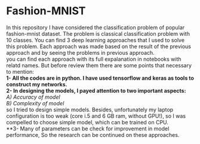 # Fashion-MNIST

In this repository I have considered the classification problem of popular fashion-mnist dataset. The problem is classical classification problem with 10 classes. You can find 3 deep learning approaches that I used to solve this problem. Each approach was made based on the result of the previous approach and by seeing the problems in previous approach.<br>
you can find each approach with its full expalanation in notebooks with relatd names. But before review them there are some points that necessary to mention: <br>
**1- All the codes are in python. I have used tensorflow and keras as tools to construct my networks.** <br>
**2- In designing the models, I payed attention to two important aspects:** <br>
_A) Accuracy of model_ <br>
_B) Complexity of model_ <br>
so I tried to design simple models. Besides, unfortunately my laptop configuration is too weak (core i.5 and 6 GB ram, without GPU!), so I was compelled to choose simple model, which can be trained on CPU.<br>
**3- Many of parameters can be check for improvement in model performance, So the research can be continued on these approaches.
